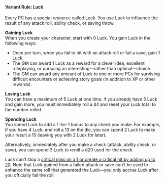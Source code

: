 #### Variant Rule: Luck

Every PC has a special resource called Luck.
You use Luck to influence the result of any attack roll, ability check, or saving throw.

**Gaining Luck**
\
When you create your character, start with 0 Luck.
You gain Luck in the following ways:

- Once per turn, when you fail to hit with an attack roll or fail a save, gain 1 Luck.
- The GM can award 1 Luck as a reward for a clever idea, excellent roleplaying, or pursuing an interesting—rather than optimal—choice.
- The GM can award any amount of Luck to one or more PCs for surviving difficult encounters or achieving story goals (in addition to XP or other rewards).

**Losing Luck**
\
You can have a maximum of 5 Luck at one time.
If you already have 5 Luck and gain more, you must immediately roll a d4 and reset your Luck total to the number rolled.

**Spending Luck**
\
You spend Luck to add a 1-for-1 bonus to any check you make.
For example, if you have 4 Luck, and roll a 13 on the die, you can spend 2 Luck to make your result a 15 (leaving you with 2 Luck for later).

Alternatively, immediately after you make a check (attack, ability check, or save), you can spend 3 Luck to reroll a d20 used for the check.

Luck can’t stop a [critical miss on a 1 or create a critical hit by adding up to 20](#Combat_Making_an_Attack_rolling_1_or_20).
Note that Luck gained from a failed attack or save can’t be used to enhance the same roll that generated the Luck—you only accrue Luck after you officially fail the roll!
